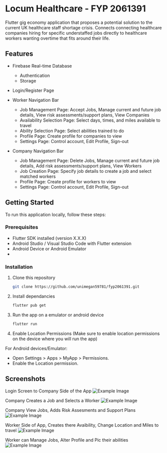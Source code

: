 # Locum Healthcare - FYP 2061391

Flutter gig economy application that proposes a potential solution to the current UK healthcare staff shortage crisis. Connects connecting healthcare companies hiring for specific understaffed jobs directly to healthcare workers wanting overtime that fits around their life. 

## Features
- Firebase Real-time Database
  - Authentication
  - Storage

- Login/Register Page

- Worker Navigation Bar
  - Job Management Page: Accept Jobs, Manage current and future job details, View risk assessments/support plans, View Companies
  - Availability Selection Page: Select days, times, and miles available to travel
  - Ability Selection Page: Select abilities trained to do
  - Profile Page: Create profile for companies to view
  - Settings Page: Control account, Edit Profile, Sign-out

- Company Navigation Bar
  - Job Management Page: Delete Jobs, Manage current and future job details, Add risk assessments/support plans, View Workers
  - Job Creation Page: Specify job details to create a job and select matched workers
  - Profile Page: Create profile for workers to view
  - Settings Page: Control account, Edit Profile, Sign-out


## Getting Started

To run this application locally, follow these steps:

### Prerequisites
- Flutter SDK installed (version X.X.X)
- Android Studio / Visual Studio Code with Flutter extension
- Android Device or Android Emulator
- 
### Installation

1. Clone this repository
   ```bash
   git clone https://github.com/unimegan59781/fyp2061391.git
2. Install dependancies
   ```bash
   flutter pub get
3. Run the app on a emulator or android device
   ```bash
   flutter run
4. Enable Location Permissions
(Make sure to enable location permissions on the device where you will run the app)

For Android devices/Emulator:
- Open Settings > Apps > MyApp > Permissions.
- Enable the Location permission.

## Screenshots
Login Screen to Company Side of the App
![Example Image](screenshots/shot1.png)

Company Creates a Job and Selects a Worker
![Example Image](screenshots/shot2.png)

Company View Jobs, Adds Risk Assesments and Support Plans
![Example Image](screenshots/shot3.png)

Worker Side of App, Creates there Avaibility, Change Location and Miles to travel
![Example Image](screenshots/shot4.png)

Worker can Manage Jobs, Alter Profile and Pic their abilities
![Example Image](screenshots/shot5.png)
